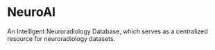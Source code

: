 # NeuroAI
An Intelligent Neuroradiology Database, which serves as a centralized resource for neuroradiology datasets.

